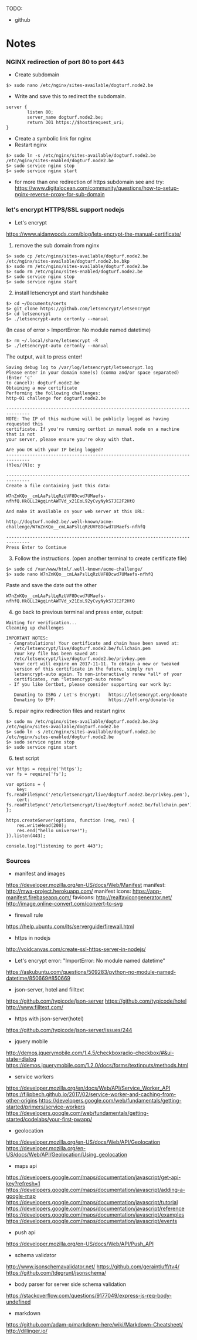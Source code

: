 
TODO:

 - github

# Notes

### NGINX redirection of port 80 to port 443

* Create subdomain
```
$> sudo nano /etc/nginx/sites-available/dogturf.node2.be
```
* Write and save this to redirect the subdomain.
```
server {
        listen 80;
        server_name dogturf.node2.be;
        return 301 https://$host$request_uri;
}
```
* Create a symbolic link for nginx
* Restart nginx
```
$> sudo ln -s /etc/nginx/sites-available/dogturf.node2.be /etc/nginx/sites-enabled/dogturf.node2.be
$> sudo service nginx stop
$> sudo service nginx start
```

* for more than one redirection of https subdomain see and try:
     https://www.digitalocean.com/community/questions/how-to-setup-nginx-reverse-proxy-for-sub-domain

### let's encrypt HTTPS/SSL support nodejs

* Let's encrypt

https://www.aidanwoods.com/blog/lets-encrypt-the-manual-certificate/

1. remove the sub domain from nginx
```
$> sudo cp /etc/nginx/sites-available/dogturf.node2.be /etc/nginx/sites-available/dogturf.node2.be.bkp
$> sudo rm /etc/nginx/sites-available/dogturf.node2.be
$> sudo rm /etc/nginx/sites-enabled/dogturf.node2.be
$> sudo service nginx stop
$> sudo service nginx start
```

2. install letsencrypt and start handshake
```
$> cd ~/Documents/certs
$> git clone https://github.com/letsencrypt/letsencrypt
$> cd letsencrypt
$> ./letsencrypt-auto certonly --manual
```
(In case of error > ImportError: No module named datetime)
```
$> rm ~/.local/share/letsencrypt -R
$> ./letsencrypt-auto certonly --manual
```
The output, wait to press enter!
```
Saving debug log to /var/log/letsencrypt/letsencrypt.log
Please enter in your domain name(s) (comma and/or space separated)  (Enter 'c'
to cancel): dogturf.node2.be
Obtaining a new certificate
Performing the following challenges:
http-01 challenge for dogturf.node2.be

-------------------------------------------------------------------------------
NOTE: The IP of this machine will be publicly logged as having requested this
certificate. If you're running certbot in manual mode on a machine that is not
your server, please ensure you're okay with that.

Are you OK with your IP being logged?
-------------------------------------------------------------------------------
(Y)es/(N)o: y

-------------------------------------------------------------------------------
Create a file containing just this data:

W7nZnKQo__cmLAaPslLqRzUVF8Dcwd7UMaefs-nfhfQ.HkQLL2AgqLntAWTVd_x21EoL92yCvyNykS7JE2F2HtQ

And make it available on your web server at this URL:

http://dogturf.node2.be/.well-known/acme-challenge/W7nZnKQo__cmLAaPslLqRzUVF8Dcwd7UMaefs-nfhfQ

-------------------------------------------------------------------------------
Press Enter to Continue
```
3. Follow the instructions. (open another terminal to create certificate file)
```
$> sudo cd /var/www/html/.well-known/acme-challenge/
$> sudo nano W7nZnKQo__cmLAaPslLqRzUVF8Dcwd7UMaefs-nfhfQ
```
Paste and save the date out the other 
```
W7nZnKQo__cmLAaPslLqRzUVF8Dcwd7UMaefs-nfhfQ.HkQLL2AgqLntAWTVd_x21EoL92yCvyNykS7JE2F2HtQ
```

4. go back to previous terminal and press enter, output:
```
Waiting for verification...
Cleaning up challenges

IMPORTANT NOTES:
 - Congratulations! Your certificate and chain have been saved at:
   /etc/letsencrypt/live/dogturf.node2.be/fullchain.pem
   Your key file has been saved at:
   /etc/letsencrypt/live/dogturf.node2.be/privkey.pem
   Your cert will expire on 2017-11-11. To obtain a new or tweaked
   version of this certificate in the future, simply run
   letsencrypt-auto again. To non-interactively renew *all* of your
   certificates, run "letsencrypt-auto renew"
 - If you like Certbot, please consider supporting our work by:

   Donating to ISRG / Let's Encrypt:   https://letsencrypt.org/donate
   Donating to EFF:                    https://eff.org/donate-le
```

5. repair nginx redirection files and restart nginx
```
$> sudo mv /etc/nginx/sites-available/dogturf.node2.be.bkp /etc/nginx/sites-available/dogturf.node2.be
$> sudo ln -s /etc/nginx/sites-available/dogturf.node2.be /etc/nginx/sites-enabled/dogturf.node2.be
$> sudo service nginx stop
$> sudo service nginx start
```

6. test script
```
var https = require('https');
var fs = require('fs');

var options = {
	key: fs.readFileSync('/etc/letsencrypt/live/dogturf.node2.be/privkey.pem'),
	cert: fs.readFileSync('/etc/letsencrypt/live/dogturf.node2.be/fullchain.pem')
};

https.createServer(options, function (req, res) {
	res.writeHead(200);
	res.end("hello universe!");
}).listen(443);

console.log("listening to port 443");
```

### Sources 

* manifest and images

https://developer.mozilla.org/en-US/docs/Web/Manifest
manifest: http://mwa-project.herokuapp.com/
manifest icons: https://app-manifest.firebaseapp.com/
favicons: http://realfavicongenerator.net/
http://image.online-convert.com/convert-to-svg

* firewall rule

https://help.ubuntu.com/lts/serverguide/firewall.html

* https in nodejs

http://voidcanvas.com/create-ssl-https-server-in-nodejs/

* Let's encrypt error: "ImportError: No module named datetime"

https://askubuntu.com/questions/509283/python-no-module-named-datetime/850669#850669

* json-server, hotel and filltext

https://github.com/typicode/json-server
https://github.com/typicode/hotel
http://www.filltext.com/

* https with json-server(hotel)

https://github.com/typicode/json-server/issues/244

* jquery mobile 

http://demos.jquerymobile.com/1.4.5/checkboxradio-checkbox/#&ui-state=dialog
https://demos.jquerymobile.com/1.2.0/docs/forms/textinputs/methods.html

* service workers

https://developer.mozilla.org/en/docs/Web/API/Service_Worker_API
https://filipbech.github.io/2017/02/service-worker-and-caching-from-other-origins
https://developers.google.com/web/fundamentals/getting-started/primers/service-workers
https://developers.google.com/web/fundamentals/getting-started/codelabs/your-first-pwapp/

* geolocation

https://developer.mozilla.org/en-US/docs/Web/API/Geolocation
https://developer.mozilla.org/en-US/docs/Web/API/Geolocation/Using_geolocation

* maps api

https://developers.google.com/maps/documentation/javascript/get-api-key?refresh=1
https://developers.google.com/maps/documentation/javascript/adding-a-google-map
https://developers.google.com/maps/documentation/javascript/tutorial
https://developers.google.com/maps/documentation/javascript/reference
https://developers.google.com/maps/documentation/javascript/examples
https://developers.google.com/maps/documentation/javascript/events

* push api

https://developer.mozilla.org/en-US/docs/Web/API/Push_API

* schema validator

http://www.jsonschemavalidator.net/
https://github.com/geraintluff/tv4/
https://github.com/tdegrunt/jsonschema/

* body parser for server side schema validation 

https://stackoverflow.com/questions/9177049/express-js-req-body-undefined

* markdown

https://github.com/adam-p/markdown-here/wiki/Markdown-Cheatsheet/
http://dillinger.io/

